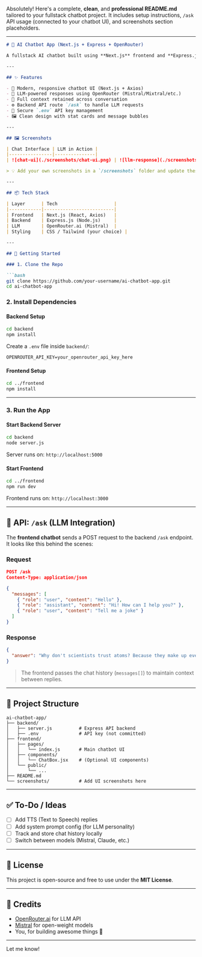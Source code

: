 Absolutely! Here's a complete, **clean**, and **professional README.md** tailored to your fullstack chatbot project. It includes setup instructions, `/ask` API usage (connected to your chatbot UI), and screenshots section placeholders.

---

````markdown
# 🤖 AI Chatbot App (Next.js + Express + OpenRouter)

A fullstack AI chatbot built using **Next.js** frontend and **Express.js** backend, powered by **OpenRouter LLMs** (like `mistralai/mixtral-8x7b-instruct`). This app features a beautiful interactive UI that supports real-time, context-aware chat — all running locally.

---

## ✨ Features

- 💬 Modern, responsive chatbot UI (Next.js + Axios)
- 🧠 LLM-powered responses using OpenRouter (Mistral/Mixtral/etc.)
- 🧵 Full context retained across conversation
- ⚙️ Backend API route `/ask` to handle LLM requests
- 🔐 Secure `.env` API key management
- 🖼️ Clean design with stat cards and message bubbles

---

## 🖼️ Screenshots

| Chat Interface | LLM in Action |
|----------------|---------------|
| ![chat-ui](./screenshots/chat-ui.png) | ![llm-response](./screenshots/llm-response.png) |

> 💡 Add your own screenshots in a `/screenshots` folder and update these links.

---

## 📦 Tech Stack

| Layer      | Tech                     |
|------------|--------------------------|
| Frontend   | Next.js (React, Axios)   |
| Backend    | Express.js (Node.js)     |
| LLM        | OpenRouter.ai (Mistral)  |
| Styling    | CSS / Tailwind (your choice) |

---

## 🚀 Getting Started

### 1. Clone the Repo

```bash
git clone https://github.com/your-username/ai-chatbot-app.git
cd ai-chatbot-app
````

### 2. Install Dependencies

#### Backend Setup

```bash
cd backend
npm install
```

Create a `.env` file inside `backend/`:

```env
OPENROUTER_API_KEY=your_openrouter_api_key_here
```

#### Frontend Setup

```bash
cd ../frontend
npm install
```

---

### 3. Run the App

#### Start Backend Server

```bash
cd backend
node server.js
```

Server runs on: `http://localhost:5000`

#### Start Frontend

```bash
cd ../frontend
npm run dev
```

Frontend runs on: `http://localhost:3000`

---

## 🧠 API: `/ask` (LLM Integration)

The **frontend chatbot** sends a POST request to the backend `/ask` endpoint. It looks like this behind the scenes:

### Request

```json
POST /ask
Content-Type: application/json

{
  "messages": [
    { "role": "user", "content": "Hello" },
    { "role": "assistant", "content": "Hi! How can I help you?" },
    { "role": "user", "content": "Tell me a joke" }
  ]
}
```

### Response

```json
{
  "answer": "Why don't scientists trust atoms? Because they make up everything!"
}
```

> The frontend passes the chat history (`messages[]`) to maintain context between replies.

---

## 📁 Project Structure

```
ai-chatbot-app/
├── backend/
│   ├── server.js          # Express API backend
│   ├── .env               # API key (not committed)
├── frontend/
│   ├── pages/
│   │   └── index.js       # Main chatbot UI
│   ├── components/
│   │   └── ChatBox.jsx    # (Optional UI components)
│   └── public/
│       └── ...
├── README.md
└── screenshots/           # Add UI screenshots here
```

---

## ✅ To-Do / Ideas

* [ ] Add TTS (Text to Speech) replies
* [ ] Add system prompt config (for LLM personality)
* [ ] Track and store chat history locally
* [ ] Switch between models (Mistral, Claude, etc.)

---

## 📄 License

This project is open-source and free to use under the **MIT License**.

---

## 🧠 Credits

* [OpenRouter.ai](https://openrouter.ai/) for LLM API
* [Mistral](https://mistral.ai/) for open-weight models
* You, for building awesome things 💪

---


Let me know!
```

